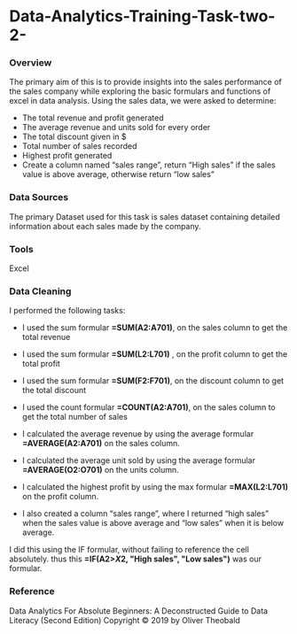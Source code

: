 # Data-Analytics-Training-Task-two-2-

### Overview
The primary aim of this is to provide insights into the sales performance of the sales company while exploring the basic formulars and functions of excel in data analysis. Using the sales data, we were asked to determine:

- The total revenue and profit generated
- The average revenue and units sold for every order
- The total discount given in $
- Total number of sales recorded
- Highest profit generated
- Create a column named “sales range”, return “High sales” if the sales value is above average, otherwise return “low sales”

### Data Sources
The primary Dataset used for this task is sales dataset containing detailed information about each sales made by the company.

### Tools
Excel

### Data Cleaning

I performed the following tasks:

- I used the sum formular **=SUM(A2:A701)**, on the sales column  to get the total revenue 
- I used the sum formular  **=SUM(L2:L701)** , on the profit column to get the total profit
- I used the sum formular **=SUM(F2:F701)**, on the discount column to get the total discount
- I used the count formular **=COUNT(A2:A701)**, on the sales column to get the total number of sales
- I calculated the average revenue by using the average formular **=AVERAGE(A2:A701)** on the sales column.
- I calculated the average unit sold by using the average formular **=AVERAGE(O2:O701)** on the units column.
- I calculated the highest profit by using the max  formular **=MAX(L2:L701)** on the profit column.

- I also created a column “sales range”, where I returned “high sales” when the sales value is above average and “low sales” when it is below average.

I did this using the IF formular, without failing to reference the cell absolutely. thus this  **=IF(A2>$X$2, "High sales", "Low sales")** was our formular.



### Reference

Data Analytics For Absolute Beginners: 
A Deconstructed Guide to Data Literacy (Second Edition) 
Copyright © 2019 by Oliver Theobald


